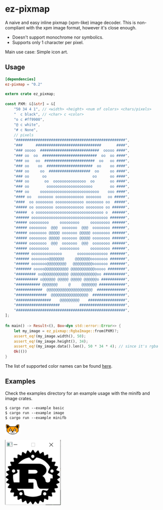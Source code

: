 # ez-pixmap

A naive and easy inline pixmap (xpm-like) image decoder. 
This is non-compliant with the xpm image format, however it's close enough.
- Doesn't support monochrome nor symbolics.
- Supports only 1 character per pixel.

Main use case: Simple icon art.

## Usage
```toml
[dependencies]
ez-pixmap = "0.2"
```

```rust
extern crate ez_pixmap;

const PXM: &[&str] = &[
    "50 34 4 1", // <width> <height> <num of colors> <chars/pixels>
    "  c black", // <char> c <color>
    "o c #ff9900",
    "@ c white",
    "# c None", 
    // pixels
    "##################################################",
    "###      ##############################       ####",
    "### ooooo  ###########################  ooooo ####",
    "### oo  oo  #########################  oo  oo ####",
    "### oo   oo  #######################  oo   oo ####",
    "### oo    oo  #####################  oo    oo ####",
    "### oo     oo  ###################  oo     oo ####",
    "### oo      oo                     oo      oo ####",
    "### oo       oo  ooooooooooooooo  oo       oo ####",
    "### oo        ooooooooooooooooooooo        oo ####",
    "### oo     ooooooooooooooooooooooooooo    ooo ####",
    "#### oo   ooooooo ooooooooooooo ooooooo   oo #####",
    "####  oo oooooooo ooooooooooooo oooooooo oo  #####",
    "##### oo oooooooo ooooooooooooo oooooooo oo ######",
    "#####  o ooooooooooooooooooooooooooooooo o  ######",
    "###### ooooooooooooooooooooooooooooooooooo #######",
    "##### ooooooooo     ooooooooo     ooooooooo ######",
    "##### oooooooo  @@@  ooooooo  @@@  oooooooo ######",
    "##### oooooooo @@@@@ ooooooo @@@@@ oooooooo ######",
    "##### oooooooo @@@@@ ooooooo @@@@@ oooooooo ######",
    "##### oooooooo  @@@  ooooooo  @@@  oooooooo ######",
    "##### ooooooooo     ooooooooo     ooooooooo ######",
    "###### oooooooooooooo       oooooooooooooo #######",
    "###### oooooooo@@@@@@@     @@@@@@@oooooooo #######",
    "###### ooooooo@@@@@@@@@   @@@@@@@@@ooooooo #######",
    "####### ooooo@@@@@@@@@@@ @@@@@@@@@@@ooooo ########",
    "######### oo@@@@@@@@@@@@ @@@@@@@@@@@@oo ##########",
    "########## o@@@@@@ @@@@@ @@@@@ @@@@@@o ###########",
    "########### @@@@@@@     @     @@@@@@@ ############",
    "############  @@@@@@@@@@@@@@@@@@@@@  #############",
    "##############  @@@@@@@@@@@@@@@@@  ###############",
    "################    @@@@@@@@@    #################",
    "####################         #####################",
    "##################################################",
];

fn main() -> Result<(), Box<dyn std::error::Error>> {
    let my_image = ez_pixmap::RgbaImage::from(PXM)?;
    assert_eq!(my_image.width(), 50);
    assert_eq!(my_image.height(), 34);
    assert_eq!(my_image.data().len(), 50 * 34 * 4); // since it's rgba
    Ok(())
}
```

The list of supported color names can be found [here](https://github.com/MoAlyousef/ez-pixmap/blob/main/src/colors.rs).

## Examples
Check the examples directory for an example usage with the minifb and image crates.
```
$ cargo run --example basic
$ cargo run --example image
$ cargo run --example minifb
```

![alt_test](screenshots/image.png)

![alt_test](screenshots/minifb.jpg)


